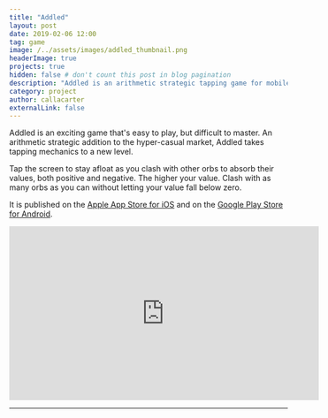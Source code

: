 ```yaml
---
title: "Addled"
layout: post
date: 2019-02-06 12:00
tag: game
image: /../assets/images/addled_thumbnail.png
headerImage: true
projects: true
hidden: false # don't count this post in blog pagination
description: "Addled is an arithmetic strategic tapping game for mobile."
category: project
author: callacarter
externalLink: false
---
```


Addled is an exciting game that's easy to play, but difficult to master. An arithmetic strategic addition to the hyper-casual market, Addled takes tapping mechanics to a new level.

Tap the screen to stay afloat as you clash with other orbs to absorb their values, both positive and negative. The higher your value. Clash with as many orbs as you can without letting your value fall below zero.

It is published on the [Apple App Store for iOS](https://itunes.apple.com/us/app/addled/id1451040993) and on the [Google Play Store for Android](https://play.google.com/store/apps/details?id=com.Cloversea.Addled).

<dl>
	<iframe width="560" height="315" src="https://www.youtube.com/embed/DhrZ0VjFcNs" frameborder="0" allow="accelerometer; autoplay; encrypted-media; gyroscope; picture-in-picture" allowfullscreen></iframe>
</dl>

___ 
